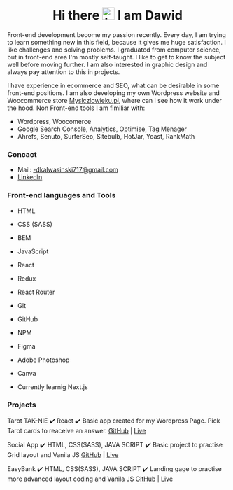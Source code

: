 <h1 align="center">Hi there <img src="https://user-images.githubusercontent.com/1303154/88677602-1635ba80-d120-11ea-84d8-d263ba5fc3c0.gif" width="28px" height="28px" alt="hi"> I am Dawid</h1>

Front-end development become my passion recently. Every day, I am trying to learn something new in this field, because it gives me huge satisfaction. I like challenges and solving problems. I graduated from computer science, but in front-end area I'm mostly self-taught. I like to get to know the subject well before moving further. I am also interested in graphic design and always pay attention to this in projects.

I have experience in ecommerce and SEO, what can be desirable in some front-end positions. I am also developing my own Wordpress website and Woocommerce store [Myslczlowieku.pl](https://www.myslczlowieku.pl/), where can i see how it work under the hood. Non Front-end tools I am fimiliar with:

- Wordpress, Woocomerce
- Google Search Console, Analytics, Optimise, Tag Menager
- Ahrefs, Senuto, SurferSeo, Sitebulb, HotJar, Yoast, RankMath

### Concact

- Mail: [-dkalwasinski717@gmail.com](mailto:dkalwasinski717@gmail.com)
- [LinkedIn](https://www.linkedin.com/in/dkalwasinski/)

### Front-end languages and Tools

- HTML
- CSS (SASS)
- BEM
- JavaScript
- React
- Redux
- React Router
- Git
- GitHub
- NPM
- Figma
- Adobe Photoshop
- Canva

- Currently learnig Next.js

### Projects

Tarot TAK-NIE ✔️ React ✔️ Basic app created for my Wordpress Page. Pick Tarot cards to reaceive an answer.
[GitHub](https://github.com/kalwi7/tarot-app) | [Live](https://www.myslczlowieku.pl/tarot-tak-nie/)

Social App ✔️ HTML, CSS(SASS), JAVA SCRIPT ✔️ Basic project to practise Grid layout and Vanila JS
[GitHub](https://github.com/kalwi7/weekle_web_dev_4) | [Live](https://weekly4.netlify.app/)

EasyBank ✔️ HTML, CSS(SASS), JAVA SCRIPT ✔️ Landing gage to practise more advanced layout coding and Vanila JS
[GitHub](https://github.com/kalwi7/easybank-landing-page) | [Live](https://bankist-kalwi7.netlify.app/)



<!--
**kalwi7/kalwi7** is a ✨ _special_ ✨ repository because its `README.md` (this file) appears on your GitHub profile.

Here are some ideas to get you started:

- 🔭 I’m currently working on ...
- 🌱 I’m currently learning ...
- 👯 I’m looking to collaborate on ...
- 🤔 I’m looking for help with ...
- 💬 Ask me about ...
- 📫 How to reach me: ...
- 😄 Pronouns: ...
- ⚡ Fun fact: ...
-->
